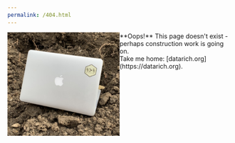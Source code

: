 ```yaml
---
permalink: /404.html
---
```

<style>
      img {
      max-width:50%;
      height: auto;
      }
</style>
<img src="/assets/images/construction.jpg" align="left">
**Oops!** This page doesn't exist - perhaps construction work is going on.
<br>
Take me home: [datarich.org](https://datarich.org).

